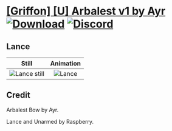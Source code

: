 # [\[Griffon\] \[U\] Arbalest v1 by Ayr](./) [![Download](https://img.shields.io/badge/Download--red?style=social&logo=github)](https://minhaskamal.github.io/DownGit/#/home?url=https://github.com/Klokinator/FE-Repo/tree/main/Battle%20Animations%2FMounted%20-%20Pegs%2C%20Wyverns%2C%20Griffons%2F%5BGriffon%5D%20%5BU%5D%20Arbalest%20v1%20by%20Ayr%2F2.%20Lance%20%7BRaspberry%7D) [![Discord](https://img.shields.io/badge/Discord--blue?style=social&logo=discord)](https://discord.gg/C7VNGnyTPA)

## Lance

| Still | Animation |
| :---: | :-------: |
| ![Lance still](./Lance_000.png) | ![Lance](./Lance.gif) |

## Credit

Arbalest Bow by Ayr.

Lance and Unarmed by Raspberry.
